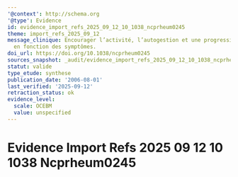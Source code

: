 ```yaml
---
'@context': http://schema.org
'@type': Evidence
id: evidence_import_refs_2025_09_12_10_1038_ncprheum0245
theme: import_refs_2025_09_12
message_clinique: Encourager l’activité, l’autogestion et une progression graduée
  en fonction des symptômes.
doi_url: https://doi.org/10.1038/ncprheum0245
sources_snapshot: _audit/evidence_import_refs_2025_09_12_10_1038_ncprheum0245.json
statut: valide
type_etude: synthese
publication_date: '2006-08-01'
last_verified: '2025-09-12'
retraction_status: ok
evidence_level:
  scale: OCEBM
  value: unspecified
---
```

# Evidence Import Refs 2025 09 12 10 1038 Ncprheum0245

